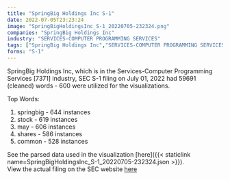 ```yaml
---
title: "SpringBig Holdings Inc S-1"
date: 2022-07-05T23:23:24
image: "SpringBigHoldingsInc_S-1_20220705-232324.png"
companies: "SpringBig Holdings Inc"
industry: "SERVICES-COMPUTER PROGRAMMING SERVICES"
tags: ["SpringBig Holdings Inc","SERVICES-COMPUTER PROGRAMMING SERVICES","07-01-2022","S-1"]
forms: "S-1"
---
```

SpringBig Holdings Inc, which is in the Services-Computer Programming Services [7371] industry, SEC S-1 filing on July 01, 2022 had 59691 (cleaned) words - 600 were utilized for the visualizations.

Top Words:
1. springbig - 644 instances
2. stock - 619 instances
3. may - 606 instances
4. shares - 586 instances
5. common - 528 instances


See the parsed data used in the visualization [here]({{< staticlink name=SpringBigHoldingsInc_S-1_20220705-232324.json >}}).  
View the actual filing on the SEC website [here](https://www.sec.gov/Archives/edgar/data/1801602/0001140361-22-024837.txt)